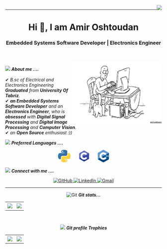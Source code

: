 <img align="right" src="https://gpvc.arturio.dev/amirotd">
<hr>
<h1 align="center">Hi 👋, I am Amir Oshtoudan </h1>
<h3 align="center">Embedded Systems Software Developer | Electronics Engineer</h3>

<br><br>
<img align="right" width=300px height=200px alt="side_sticker" src="https://github.com/amirotd/amirotd/blob/main/gify.gif" />

<img src="https://media.giphy.com/media/iY8CRBdQXODJSCERIr/giphy.gif" width="30px">&nbsp;***About me ....***
<br><br>
✔ <em>B.sc of Electrical and Electronics Engineering <b>Graduated</b> from <b>University Of Tabriz</b>.<br></em>
✔ <em><b>an Embedded Systems Software Developer</b> and an <b>Electronics Engineer</b>, who is <b>obsessed</b> with <b>Digital Signal Processing</b> and <b>Digital Image Processing</b> and <b>Computer Vision</b>.<br></em>
✔ <em>an <b>Open Source</b> enthusiast :))</em><br>

<img src="https://media.giphy.com/media/iY8CRBdQXODJSCERIr/giphy.gif" width="30px">&nbsp;***Preferred Languages ....***
<br>
<p align="center">
  <img src="https://github.com/amirotd/amirotd/blob/main/Python.png" height=40 hspace=10>
  <img src="https://github.com/amirotd/amirotd/blob/main/C.png" height=40 hspace=10>
  <img src="https://github.com/amirotd/amirotd/blob/main/Cpp.png" height=40 hspace=10>
</p>

<img src="https://media.giphy.com/media/iY8CRBdQXODJSCERIr/giphy.gif" width="30px">&nbsp;***Connect with me ....***
<br>
<p align="center">
    <a href="https://github.com/amirotd" target="_blank">
        <img src="https://img.shields.io/badge/-Github-181717?&logo=github&logoColor=white&style=for-the-badge" alt="GitHub">
    </a>
    <a href="https://www.linkedin.com/in/amir-oshtoudan-a7765b207/" target="_blank">
        <img src="https://img.shields.io/badge/-LinkedIn-0077B5?logo=linkedin&logoColor=white&style=for-the-badge" alt="LinkedIn">
    </a>
    <a href="mailto:amir.otd.1@gmail.com" target="_blank">
        <img src="https://img.shields.io/badge/-Gmail-D14836?logo=gmail&logoColor=white&style=for-the-badge" alt="Gmail">
    </a>
</p>

---
<p align="center"><img src="https://media.giphy.com/media/W5eoZHPpUx9sapR0eu/giphy.gif" width="30px" alt="Git"/>&nbsp;<i><b>Git stats...</b></i></p>
<table>
  <tr>
     <th><img src="https://github-readme-stats.vercel.app/api?username=amirotd&show_icons=true&theme=vue-dark&hide=prs,issues"/></th>
     <th><img src="https://github-readme-stats.vercel.app/api/top-langs/?username=amirotd&layout=compact&theme=vue-dark"/></th>
  </tr>
</table><br>
<p align="center"><img src="https://media.giphy.com/media/QaMcXSekUWx7aogAUr/giphy.gif" width="30" />&nbsp;<i><b>Git profile Trophies</b></i></p>
<table>
  <tr>
     <th><img src="https://github-profile-trophy.vercel.app/?username=amirotd&theme=gruvbox&row=2&column=3"></th>
     <th><img src="https://github-readme-streak-stats.herokuapp.com/?user=amirotd&theme=vue-dark"></th>
  </tr>
</table>



